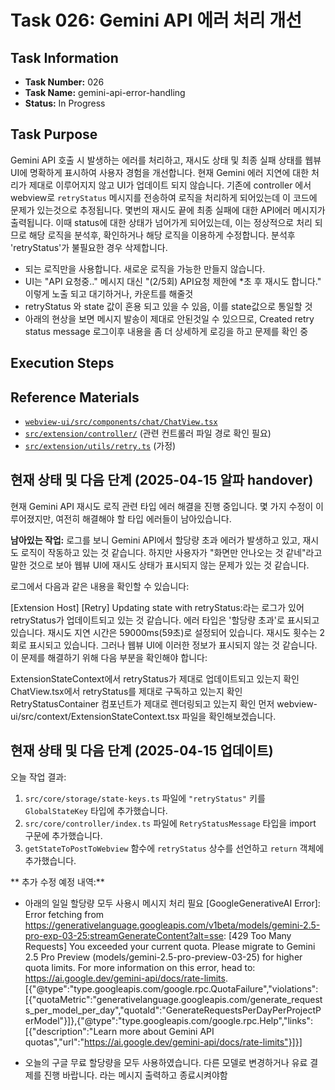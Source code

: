 # Task 026: Gemini API 에러 처리 개선

## Task Information

- **Task Number:** 026
- **Task Name:** gemini-api-error-handling
- **Status:** In Progress

## Task Purpose

Gemini API 호출 시 발생하는 에러를 처리하고, 재시도 상태 및 최종 실패 상태를 웹뷰 UI에 명확하게 표시하여 사용자 경험을 개선합니다.
현재 Gemini 에러 지연에 대한 처리가 제대로 이루어지지 않고 UI가 업데이트 되지 않습니다.
기존에 controller 에서 webview로 `retryStatus` 메시지를 전송하여 로직을 처리하게 되어있는데 이 코드에 문제가 있는것으로 추정됩니다.
몇번의 재시도 끝에 최종 실패에 대한 API에러 메시지가 출력됩니다. 이때 status에 대한 상태가 넘어가게 되어있는데, 이는 정상적으로 처리 되므로 해당 로직을 분석후, 확인하거나 해당 로직을 이용하게 수정합니다.
 분석후 'retryStatus'가 불필요한 경우 삭제합니다.
  * 되는 로직만을 사용합니다. 새로운 로직을 가능한 만들지 않습니다.
  * UI는 "API 요청중.." 메시지 대신  "(2/5회) API요청 제한에 *초 후 재시도 합니다." 이렇게 노출 되고 대기하거나, 카운트를 해줄것
  * retryStatus 와 state 값이 혼용 되고 있을 수 있음, 이를 state값으로 통일할 것
  * 아래의 현상을 보면 메시지 발송이 제대로 안된것일 수 있으므로,  Created retry status message 로그이후 내용을 좀 더 상세하게 로깅을 하고 문제를 확인 중



## Execution Steps

## Reference Materials

-   [`webview-ui/src/components/chat/ChatView.tsx`](/webview-ui/src/components/chat/ChatView.tsx)
-   [`src/extension/controller/`](/src/extension/controller/) (관련 컨트롤러 파일 경로 확인 필요)
-   [`src/extension/utils/retry.ts`](/src/extension/utils/retry.ts) (가정)


## 현재 상태 및 다음 단계 (2025-04-15 알파 handover)

현재 Gemini API 재시도 로직 관련 타입 에러 해결을 진행 중입니다. 몇 가지 수정이 이루어졌지만, 여전히 해결해야 할 타입 에러들이 남아있습니다.

**남아있는 작업:**
로그를 보니 Gemini API에서 할당량 초과 에러가 발생하고 있고, 재시도 로직이 작동하고 있는 것 같습니다. 하지만 사용자가 "화면만 안나오는 것 같네"라고 말한 것으로 보아 웹뷰 UI에 재시도 상태가 표시되지 않는 문제가 있는 것 같습니다.

로그에서 다음과 같은 내용을 확인할 수 있습니다:

[Extension Host] [Retry] Updating state with retryStatus:라는 로그가 있어 retryStatus가 업데이트되고 있는 것 같습니다.
에러 타입은 '할당량 초과'로 표시되고 있습니다.
재시도 지연 시간은 59000ms(59초)로 설정되어 있습니다.
재시도 횟수는 2회로 표시되고 있습니다.
그러나 웹뷰 UI에 이러한 정보가 표시되지 않는 것 같습니다. 이 문제를 해결하기 위해 다음 부분을 확인해야 합니다:

ExtensionStateContext에서 retryStatus가 제대로 업데이트되고 있는지 확인
ChatView.tsx에서 retryStatus를 제대로 구독하고 있는지 확인
RetryStatusContainer 컴포넌트가 제대로 렌더링되고 있는지 확인
먼저 webview-ui/src/context/ExtensionStateContext.tsx 파일을 확인해보겠습니다.

## 현재 상태 및 다음 단계 (2025-04-15 업데이트)

오늘 작업 결과:
1. `src/core/storage/state-keys.ts` 파일에 `"retryStatus"` 키를 `GlobalStateKey` 타입에 추가했습니다.
2. `src/core/controller/index.ts` 파일에 `RetryStatusMessage` 타입을 import 구문에 추가했습니다.
3. `getStateToPostToWebview` 함수에 `retryStatus` 상수를 선언하고 `return` 객체에 추가했습니다.


** 추가 수정 예정 내역:**
 - 아래의 일일 할당량 모두 사용시 메시지 처리 필요
 [GoogleGenerativeAI Error]: Error fetching from https://generativelanguage.googleapis.com/v1beta/models/gemini-2.5-pro-exp-03-25:streamGenerateContent?alt=sse: [429 Too Many Requests] You exceeded your current quota. Please migrate to Gemini 2.5 Pro Preview (models/gemini-2.5-pro-preview-03-25) for higher quota limits. For more information on this error, head to: https://ai.google.dev/gemini-api/docs/rate-limits. [{"@type":"type.googleapis.com/google.rpc.QuotaFailure","violations":[{"quotaMetric":"generativelanguage.googleapis.com/generate_requests_per_model_per_day","quotaId":"GenerateRequestsPerDayPerProjectPerModel"}]},{"@type":"type.googleapis.com/google.rpc.Help","links":[{"description":"Learn more about Gemini API quotas","url":"https://ai.google.dev/gemini-api/docs/rate-limits"}]}]

- 오늘의 구글 무료 할당량을 모두 사용하였습니다. 다른 모델로 변경하거나 유료 결제를 진행 바랍니다. 라는 메시지 출력하고 종료시켜야함
